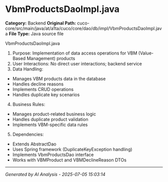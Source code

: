 # VbmProductsDaoImpl.java

**Category:** Backend
**Original Path:** cuco-core/src/main/java/at/a1ta/cuco/core/dao/db/impl/VbmProductsDaoImpl.java
**File Type:** Java source file

VbmProductsDaoImpl.java
1. Purpose: Implementation of data access operations for VBM (Value-Based Management) products
2. User Interactions: No direct user interactions; backend service
3. Data Handling:
- Manages VBM products data in the database
- Handles decline reasons
- Implements CRUD operations
- Handles duplicate key scenarios
4. Business Rules:
- Manages product-related business logic
- Handles duplicate product validation
- Implements VBM-specific data rules
5. Dependencies:
- Extends AbstractDao
- Uses Spring framework (DuplicateKeyException handling)
- Implements VbmProductsDao interface
- Works with VBMProduct and VBMDeclineReason DTOs

---
*Generated by AI Analysis - 2025-07-05 15:03:14*
